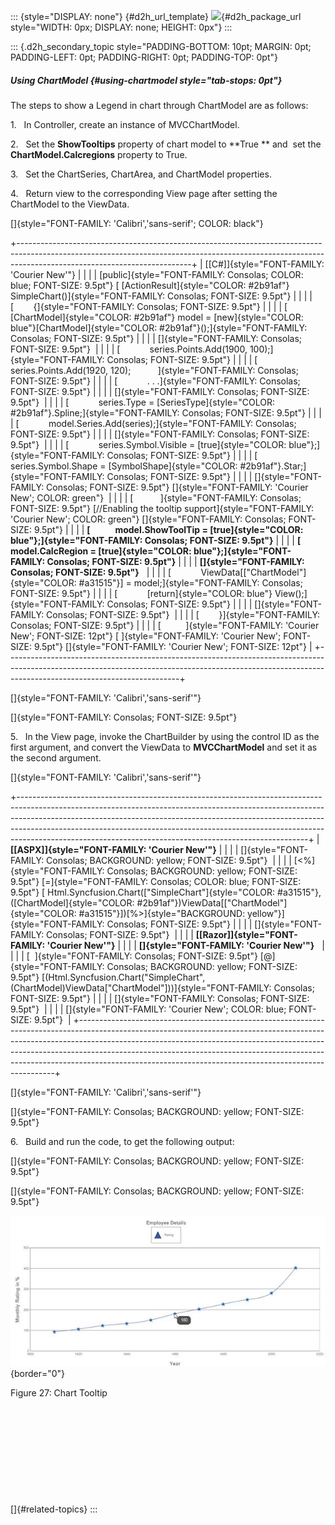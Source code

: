 ::: {style="DISPLAY: none"}
[](ms-xhelp:///?Id=d2h_url_template){#d2h_url_template} ![](!package_url!){#d2h_package_url style="WIDTH: 0px; DISPLAY: none; HEIGHT: 0px"}
:::

::: {.d2h_secondary_topic style="PADDING-BOTTOM: 10pt; MARGIN: 0pt; PADDING-LEFT: 0pt; PADDING-RIGHT: 0pt; PADDING-TOP: 0pt"}
##### Using ChartModel {#using-chartmodel style="tab-stops: 0pt"}

The steps to show a Legend in chart through ChartModel are as follows:

1.   In Controller, create an instance of MVCChartModel.

2.   Set the **ShowTooltips** property of chart model to **True ** and  set the **ChartModel.Calcregions** property to True.

3.   Set the ChartSeries, ChartArea, and ChartModel properties.

4.   Return view to the corresponding View page after setting the ChartModel to the ViewData.

[]{style="FONT-FAMILY: 'Calibri','sans-serif'; COLOR: black"} 

+-------------------------------------------------------------------------------------------------------------------------------------------------------------------------------------------------------+
| [\[C#\]]{style="FONT-FAMILY: 'Courier New'"}                                                                                                                                                          |
|                                                                                                                                                                                                       |
| [public]{style="FONT-FAMILY: Consolas; COLOR: blue; FONT-SIZE: 9.5pt"} [ [ActionResult]{style="COLOR: #2b91af"} SimpleChart()]{style="FONT-FAMILY: Consolas; FONT-SIZE: 9.5pt"}                       |
|                                                                                                                                                                                                       |
| [        {]{style="FONT-FAMILY: Consolas; FONT-SIZE: 9.5pt"}                                                                                                                                          |
|                                                                                                                                                                                                       |
| [            [ChartModel]{style="COLOR: #2b91af"} model = [new]{style="COLOR: blue"}[ChartModel]{style="COLOR: #2b91af"}();]{style="FONT-FAMILY: Consolas; FONT-SIZE: 9.5pt"}                         |
|                                                                                                                                                                                                       |
| []{style="FONT-FAMILY: Consolas; FONT-SIZE: 9.5pt"}                                                                                                                                                   |
|                                                                                                                                                                                                       |
| [            series.Points.Add(1900, 100);]{style="FONT-FAMILY: Consolas; FONT-SIZE: 9.5pt"}                                                                                                          |
|                                                                                                                                                                                                       |
| [            series.Points.Add(1920, 120);           ]{style="FONT-FAMILY: Consolas; FONT-SIZE: 9.5pt"}                                                                                               |
|                                                                                                                                                                                                       |
| [            . . .]{style="FONT-FAMILY: Consolas; FONT-SIZE: 9.5pt"}                                                                                                                                  |
|                                                                                                                                                                                                       |
| []{style="FONT-FAMILY: Consolas; FONT-SIZE: 9.5pt"}                                                                                                                                                   |
|                                                                                                                                                                                                       |
| [            series.Type = [SeriesType]{style="COLOR: #2b91af"}.Spline;]{style="FONT-FAMILY: Consolas; FONT-SIZE: 9.5pt"}                                                                             |
|                                                                                                                                                                                                       |
| [            model.Series.Add(series);]{style="FONT-FAMILY: Consolas; FONT-SIZE: 9.5pt"}                                                                                                              |
|                                                                                                                                                                                                       |
| []{style="FONT-FAMILY: Consolas; FONT-SIZE: 9.5pt"}                                                                                                                                                   |
|                                                                                                                                                                                                       |
| [            series.Symbol.Visible = [true]{style="COLOR: blue"};]{style="FONT-FAMILY: Consolas; FONT-SIZE: 9.5pt"}                                                                                   |
|                                                                                                                                                                                                       |
| [            series.Symbol.Shape = [SymbolShape]{style="COLOR: #2b91af"}.Star;]{style="FONT-FAMILY: Consolas; FONT-SIZE: 9.5pt"}                                                                      |
|                                                                                                                                                                                                       |
| []{style="FONT-FAMILY: Consolas; FONT-SIZE: 9.5pt"} []{style="FONT-FAMILY: 'Courier New'; COLOR: green"}                                                                                              |
|                                                                                                                                                                                                       |
| [           ]{style="FONT-FAMILY: Consolas; FONT-SIZE: 9.5pt"} [//Enabling the tooltip support]{style="FONT-FAMILY: 'Courier New'; COLOR: green"} []{style="FONT-FAMILY: Consolas; FONT-SIZE: 9.5pt"} |
|                                                                                                                                                                                                       |
| **[            model.ShowToolTip = [true]{style="COLOR: blue"};]{style="FONT-FAMILY: Consolas; FONT-SIZE: 9.5pt"}**                                                                                   |
|                                                                                                                                                                                                       |
| **[            model.CalcRegion = [true]{style="COLOR: blue"};]{style="FONT-FAMILY: Consolas; FONT-SIZE: 9.5pt"}**                                                                                    |
|                                                                                                                                                                                                       |
| **[]{style="FONT-FAMILY: Consolas; FONT-SIZE: 9.5pt"}**                                                                                                                                               |
|                                                                                                                                                                                                       |
| [            ViewData\[[\"ChartModel\"]{style="COLOR: #a31515"}\] = model;]{style="FONT-FAMILY: Consolas; FONT-SIZE: 9.5pt"}                                                                          |
|                                                                                                                                                                                                       |
| [            [return]{style="COLOR: blue"} View();]{style="FONT-FAMILY: Consolas; FONT-SIZE: 9.5pt"}                                                                                                  |
|                                                                                                                                                                                                       |
| []{style="FONT-FAMILY: Consolas; FONT-SIZE: 9.5pt"}                                                                                                                                                   |
|                                                                                                                                                                                                       |
| [        }]{style="FONT-FAMILY: Consolas; FONT-SIZE: 9.5pt"}                                                                                                                                          |
|                                                                                                                                                                                                       |
| [          ]{style="FONT-FAMILY: 'Courier New'; FONT-SIZE: 12pt"} [ ]{style="FONT-FAMILY: 'Courier New'; FONT-SIZE: 9.5pt"} []{style="FONT-FAMILY: 'Courier New'; FONT-SIZE: 12pt"}                   |
+-------------------------------------------------------------------------------------------------------------------------------------------------------------------------------------------------------+

[]{style="FONT-FAMILY: 'Calibri','sans-serif'"} 

[]{style="FONT-FAMILY: Consolas; FONT-SIZE: 9.5pt"} 

5.   In the View page, invoke the ChartBuilder by using the control ID as the first argument, and convert the ViewData to **MVCChartModel** and set it as the second argument.

[]{style="FONT-FAMILY: 'Calibri','sans-serif'"} 

+------------------------------------------------------------------------------------------------------------------------------------------------------------------------------------------------------------------------------------------------------------------------------------------------------------------------------------------------------------------------------------------------+
| **[\[ASPX\]]{style="FONT-FAMILY: 'Courier New'"}**                                                                                                                                                                                                                                                                                                                                             |
|                                                                                                                                                                                                                                                                                                                                                                                                |
| []{style="FONT-FAMILY: Consolas; BACKGROUND: yellow; FONT-SIZE: 9.5pt"}                                                                                                                                                                                                                                                                                                                        |
|                                                                                                                                                                                                                                                                                                                                                                                                |
| [\<%]{style="FONT-FAMILY: Consolas; BACKGROUND: yellow; FONT-SIZE: 9.5pt"} [=]{style="FONT-FAMILY: Consolas; COLOR: blue; FONT-SIZE: 9.5pt"} [ Html.Syncfusion.Chart([\"SimpleChart\"]{style="COLOR: #a31515"}, ([ChartModel]{style="COLOR: #2b91af"})ViewData\[[\"ChartModel\"]{style="COLOR: #a31515"}\])[%\>]{style="BACKGROUND: yellow"}]{style="FONT-FAMILY: Consolas; FONT-SIZE: 9.5pt"} |
|                                                                                                                                                                                                                                                                                                                                                                                                |
| []{style="FONT-FAMILY: Consolas; FONT-SIZE: 9.5pt"}                                                                                                                                                                                                                                                                                                                                            |
|                                                                                                                                                                                                                                                                                                                                                                                                |
| **[\[Razor\]]{style="FONT-FAMILY: 'Courier New'"}**                                                                                                                                                                                                                                                                                                                                            |
|                                                                                                                                                                                                                                                                                                                                                                                                |
| **[]{style="FONT-FAMILY: 'Courier New'"}**                                                                                                                                                                                                                                                                                                                                                     |
|                                                                                                                                                                                                                                                                                                                                                                                                |
| [  ]{style="FONT-FAMILY: Consolas; FONT-SIZE: 9.5pt"} [@]{style="FONT-FAMILY: Consolas; BACKGROUND: yellow; FONT-SIZE: 9.5pt"} [(Html.Syncfusion.Chart(\"SimpleChart\", (ChartModel)ViewData\[\"ChartModel\"\]))]{style="FONT-FAMILY: Consolas; FONT-SIZE: 9.5pt"}                                                                                                                             |
|                                                                                                                                                                                                                                                                                                                                                                                                |
| []{style="FONT-FAMILY: Consolas; FONT-SIZE: 9.5pt"}                                                                                                                                                                                                                                                                                                                                            |
|                                                                                                                                                                                                                                                                                                                                                                                                |
| []{style="FONT-FAMILY: 'Courier New'; COLOR: blue; FONT-SIZE: 9.5pt"}                                                                                                                                                                                                                                                                                                                          |
+------------------------------------------------------------------------------------------------------------------------------------------------------------------------------------------------------------------------------------------------------------------------------------------------------------------------------------------------------------------------------------------------+

[]{style="FONT-FAMILY: 'Calibri','sans-serif'"} 

[]{style="FONT-FAMILY: Consolas; BACKGROUND: yellow; FONT-SIZE: 9.5pt"} 

6.   Build and run the code, to get the following output:

[]{style="FONT-FAMILY: Consolas; BACKGROUND: yellow; FONT-SIZE: 9.5pt"} 

[]{style="FONT-FAMILY: Consolas; BACKGROUND: yellow; FONT-SIZE: 9.5pt"} 

![](ImagesExt/image106_90.jpg){border="0"}

Figure 27: Chart Tooltip

 

 

 

 

 

[]{#related-topics}
:::
